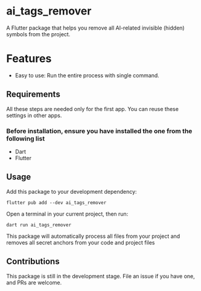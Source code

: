 
# ai_tags_remover

A Flutter package that helps you remove all AI-related invisible (hidden) symbols from the project.

# Features

- Easy to use: Run the entire process with single command.

## Requirements

All these steps are needed only for the first app. You can reuse these settings in other apps.

### Before installation, ensure you have installed the one from the following list

- Dart
- Flutter

## Usage

Add this package to your development dependency:

```shell
flutter pub add --dev ai_tags_remover
```

Open a terminal in your current project, then run:

```shell
dart run ai_tags_remover
```

This package will automatically process all files from your project and removes all secret anchors from your code and project files

## Contributions

This package is still in the development stage. File an issue if you have one, and PRs are welcome.
